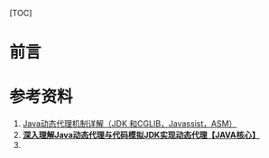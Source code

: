 [TOC]







# 前言

















# 参考资料

1. [Java动态代理机制详解（JDK 和CGLIB，Javassist，ASM）](https://www.cnblogs.com/rinack/p/7742682.html)
2. [**深入理解Java动态代理与代码模拟JDK实现动态代理【JAVA核心】**](https://blog.csdn.net/lhl1124281072/article/details/79780494)
3. 